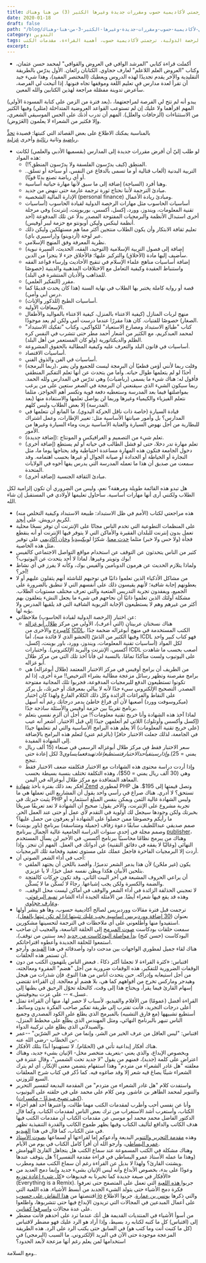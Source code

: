 ```yaml
---
title: من هنا وهناك (‎3) عن القراءة والإبداع وترجمتي لأكاديمية حسوب ومقررات جديدة وغيرها الكثير
date: 2020-01-18
draft: false
path: "/blog/من-هنا-وهناك-‎3-عن-القراءة-والإبداع-وترجمتي-لأكاديمية-حسوب-ومقررات-جديدة-وغيرها-الكثير"
category: التدوين
tags: عروض، مقررات جديدة، اختبار الرخصة الدولية، ترجمتي لأكاديمية حسوب، أهمية القراءة، مقدمات الكتب
excerpt:
---
```

-   أكملت قراءة كتابي "المرشد الوافي في العروض والقوافي" لمحمد حسن عثمان، وكتاب "العروض العلم اللاعلم" لعارف حجاوي. الكتابان رائعان. الأول يدرّس بالطريقة التقليدية والآخر يقدم تجديدًا لهذه الدروس ويعطيك (المختصر المفيد)، وهذا شيء جيد أن تقرأ لعدة مدارس في تعليم اللغة وموقفها تجاه فنونها. إذا أتيحت لي الفرصة، سأعرض تدوينة مفصّلة مراجعة لهذين الكتابين والله المعين.

(بعد فترة من الزمن على كتابة المسودة الأولى)، يبدو أنه لم تتح لي الفرصة لمراجعتهما، المهم اقرأهما ولا عليك إن لم تستوعب القواعد العروضية المتداخلة (مثلي) وفيها الكثير من الاستثناءات (الزحافات والعلل). المهم أن تدرب أذنك على الحس الموسيقي الشعري، وإلا فكثير من الشعراء لا يعلمون (العَرَوض). 

بالمناسبة يمكنك الاطلاع على بعض القصائد التي كتبتها: قصيدة [تحدٍّ رياضية](شعر-رياضي-عن-فريقنا-الاتحاد-وملوك-الحاسوب-وبطولة-كأس-الحاسوب) وثانية [رثائية](شعر-رثاء-يئس-الرحيل-من-الرحيل) وأخرى [غزلية](شعر-غزلي-‎1‎).

-   لو طلب إليّ أن أفرض مقررات جديدة إلى المدارس (بقسميها الأدبي والعلمي) لكانت هذه المواد:
    -   المنطق (كيف يدرّسون الفلسفة ولا يدرّسون المنطق؟!).
    -   التربية البدنية (ألعاب قتالية أو ما تسمى بالدفاع عن النفس، أو سباحة أو تسلق.. أو أي رياضة تصنع بدنًا قويًا).
    -   وهنا أفرد (السباحة) إضافة إلى ما سبق لأنها مهارة حياتية أساسية.
    -   مبادئ الترجمة لأننا نحتاج ثورة ترجمة عارمة حتى ننهض من جديد.
    -   الإدارة المالية الشخصية (personal finance) ومبادئ ريادة الأعمال.
    -   أساسيات الحاسوب مثل مهارات الرخصة الدولية لقيادة الحاسوب (أساسيات تقنية المعلومات، ويندوز، وورد، إكسل، أكسس، بوربوينت، إنترنت) وفي مرحلة أخرى استبدال الأنظمة والبرمجيات المفتوحة المصدر بدلًا عن تلك المدفوعة (أحد أنظمة لينكس وليكن أوبونتو مع حزمة ليبر أوفيس).
    -   تعليم ثقافة الابتكار وأن يكون الطلاب منتجين أكثر مما هم مستهلكين وليكن ذلك عبر لوحة (أردوينو) و(راسبيري باي).
    -   نظرية المعرفة وفق المنهج الإسلامي.
    -   إضافة إلى فصول التربية الإسلامية (التوحيد، الفقه، الحديث، السيرة نبوية) سأضيف إليها مادة (الأخلاق) والتركيز عليها؛ فالأخلاق جزء لا يتجزأ من الدين.
    -   إضافة أساسيات مناهج علماء الإسلام في تنقيح الأحاديث وإرساء قواعد الفقه واستنباط العقيدة وكيفية التعامل مع الاختلافات المذهبية والدينية (خصوصًا للمذاهب والأديان المنتشرة في البلد).
    -   مقرر (التفكير العلمي).
    -   قصة أو رواية كاملة يختبر بها الطلاب في نهاية السنة (هذا كان يحدث قديمًا كما درس أبي وأمي).
    -   أساسيات الطبخ (للذكور والإناث).
    -   الإسعافات الأولية.
    -   منهج لربات المنازل (كيفية الاعتناء بالمنزل، كيفية الاعتناء بالمواليد والأطفال الصغار) خصوصًا للفتيات. كان هذا مقررًا عندما درست أمي ولكن لم يعد موجودًا.
    -  كتاب "طبائع الاستبداد ومصارع الاستعباد" للكواكبي، وكتاب "تفكيك الاستبداد" لمحمد العبدكريم، مع الكثير من أشعار أحمد مطر حتى تتشرب في النفس كره الظلم والديكتاتورية (ولو كان المستعمر من أهل البلد).
    -   أساسيات في قانون البلد والتعرف عليه وكيفية المطالبة بالحقوق المشروعة.
    -   أساسيات الاقتصاد.
    -   أساسيات في الفن والذوق الفني.
    -   (ربما البرمجة)، وقلت ربما لأنني أؤمن قطعيًا أن البرمجة ليست للجميع ولن يضر أحدًا لو لم يتعلمها طوال حياته. وأما من يتحدث عن أنها تعلم التفكير المنطقي فأقول له: هناك شيء ما يسمى (رياضيات) وهي تدرّس في المدارس ولله الحمد. ربما سيكون الشيء الذي سيقنعني أن البرمجة في الصغر ستعين على من يرغب بمواصلتها فيما بعد المدرسة وستعطيه دفعة قوية وتكسر أهم الحواجز، مثلما نتعلم الفيزياء والكيمياء وغيرها وربما لن يواصل تعلمها والاستفادة منها (بعد المدرسة) إلا بعض الطلاب وليس كلهم.
    -   قيادة السيارة (خاصة ذات ناقل الحركة اليدوي). ما المانع أن نتعلمها في المدارس؟ بل وأمور صيانتها الأساسية مثل: تغيير الإطارات، وعمل اشتراك للبطارية من أجل نهوض السيارة والعناية الأساسية بزيت وماء السيارة وغيرها من الأمور.
    -   (إضافة جديدة): تعلم شيء من التصميم و الغرافيكس و المونتاج.
    - (إضافة أخرى) تعلم مهارة تدر دخلا، حتى لو فشل الطالب في حياته أو لم يستطع دخول الجامعة فتكون هذه المهارة مساعدة احتياطية وقد يحتاجها يوما ما، مثل النجارة أو الخياطة أو الحدادة أو صيانة الجوال أو غيرها بحسب اهتمامه. وقد سمعت من صديق أن هذا ما تعمله المدرسة التي يدرس يفها أخوه في الولايات المتحدة.
    - (إضافة أخرى) مبادئ الثقافة الجنسية.

هل تبدو هذه القائمة طويلة ومرهقة؟ نعم، وليس من الضروري أن تكون إلزامية لكل الطلاب ولكنني أرى أنها مهارات أساسية. سأحاول تعليمها لأولادي في المستقبل إن شاء الله.

-   هذه مراجعتي لكتاب (الأمم في ظل الاستبداد: طبيعة الاستبداد وكيفية التخلص منه) لكريم درويش. على [أبجد](https://www.abjjad.com/review/2335309824). 
-   على المنظمات التطوعية التي تخدم الناس مجانًا على الإنترنت أن توفر نسخَا محلية تعمل بدون إنترنت للبلدان الفقيرة والأماكن التي لا يتوفر فيها الإنترنت أو أنه ينقطع فجأة (ولا حس ولا خبر) مثلما [حدث معنا](من-هنا-وهناك-2-مواقع-نقاشية-وبيت-شعري-جاهلي-وحِكَم-قديمة-وحيلة-لمنافسة-البرمجيات-الضخمة-وحروف-دخيلة-وأقدام-صغيرة-وأشياء-أخرى). شكرًا ل[ويكيبيديا](https://ar.wikipedia.org/wiki/%D9%88%D9%8A%D9%83%D9%8A%D8%A8%D9%8A%D8%AF%D9%8A%D8%A7:%D9%83%D9%8A%D9%88%D9%8A%D9%83%D8%B3) و[خان أكاديمي](https://learningequality.org/kolibri/) على توفير مثل هذه الخاصية. 
-   كثير من الناس يتحدثون عن التوقف عن استخدام مواقع التواصل الاجتماعي كالفيس بوك وتويتر وغيرها. لماذا لا أحد يتحدث عن اليوتيوب؟!
-   ولماذا يتلازم الحديث عن هرمون الدوبامين والفيس بوك، وكأنه لا يفرز في أي نشاط آخر؟!
-   من مشاكل الأذكياء الذين تعلموا ذاتيًا في توجيهم للناشئة أنهم يثقلون عليهم أو لا يعطونهم إجابة شافية؛ لأنهم يقيسون ذلك على أنفسهم التي لا تنطبق بالضرورة على الجميع، ويفقدون تجربة التدريس المتعبة والتي تعرف مختلف مستويات الطلاب. مشكلة أولئك الذين تعلموا ذاتيًا أن نجاحهم في شيء ما يجعل النشء يتعلقون بهم أكثر من غيرهم وهم لا يستطيعون الإجابة التربوية الشافية التي قد يلقيها المدرس ولا يؤبه لها.
-   عن اختبار (الرخصة الدولية لقيادة الحاسوب) ملاحظاتي:
    -   هناك نسختان عربيتان (التي أعرف)، الأولى من مركز [طلال أبو غزاله كامبردج](http://tagitc.com/default.aspx) والأخرى من [ICDL](https://icdlarabia.org/Ar). الكتب المستخدمة في منهج أبوغزاله ضخمة جدًا وفيها الكثير من الدَشّ (الحشو الذي لا فائدة منه)، أما ICDL فهو كتاب كبير واحد لكل المواد (أساسيات تقنية المعلومات، ويندوز، وورد، باور بوينت، إكسل، أكسس، الإنترنت والبريد الإلكتروني). واختبارات ICDL أصعب بحسب ما شاهدت على اليوتيوب ولست متأكدًا تمامًا. بالنسبة لي فأنا آخذ تلك التي من مركز طلال أبو غزاله.
    -   من الطريف أن برامج أوفيس في مركز الاختبار المعتمد (طلال أبوغزاله) هي برامج مقرصنة وتظهر رسائل مزعجة مطالبة بشراء الترخيص!! مرة أخرى، إذا لم تكونوا تستطيعون الدفع للبرمجيات المدفوعة، فجربوا تلك المجانية مفتوحة المصدر. التصحيح الإلكتروني سيء جدًا لأنه لا يبالي بمعرفتك أو خبرتك، بل يركز على النقاط والفراغات الزائدة وكل ذلك الكلام الفارغ ولهذا كان اختبار (ميكروسوفت وورد) أصعبها لأن أي فراغ خاطئ يدمر درجاتك رغم أنه أسهل برنامج تقريبًا بين حزمة أوفيس والأسئلة ساذجة جدًا.
    -   لماذا آخذ هذه الشهادة وأنا خريج تقنية معلومات؟! من أجل أن ألزم نفسي بتعلم (إكسل وأكسس وأوتلوك) اللاتي لم أتعلمهن جيدًا إلى قبل الاختبار. أشعر أنه عيب (على خريج تقنية المعلومات) ألا يعلم هذه البرامج الأساسية والتي لم نتعلمها جيدًا في الجامعة، لذلك جعلت الاختبار حافزًا (بالرغم عني) لتعلم هذه البرامج بالإضافة إلى الشهادة المفيدة.
    -   سعر الاختبار فقط في مركز طلال أبوغزاله الرسمي في صنعاء (15 ألف ريال يمني = 25$). وإذا رسبت في أحد الاختبار فتستطيع إعادته بدفع ما يساوي 3$ لكل إعادة حتى تنجح.
    -   وإذا أردت دراسة محتوى هذه الشهادات مع الاختبار فتكلفته ضعف الاختبار فقط وهي (30 ألف ريال يمني = 50$)، وهذه التكلفة تختلف بنسبة بسيطة بحسب المعاهد المتعاقدة مع مركز طلال أبوغزاله في اليمن.
-   أفكر بعد ذلك بفترة بأخذ [شهادة Zend](https://www.zend.com/training/php-certification-exam) لمطوري PHP وتصل قيمتها إلى 195$. هل تستحق؟ لا أدري. هناك صراع في رأسي واحد يقول أن المشاريع التي تعملها هي ما يثبت خبرتك في PHP وليس الشهادة غالية الثمن ويمكن بنفس المبلغ استثماره أو تجربة مشروع على الإنترنت، والآخر يقول: صحيح أن الشهادة لا تعد تعريفًا صريحًا بخبرتك ولكن وجودها سيجعل لك أولوية في التقدم لأي عمل أو حتى عند العمل الحر. ما رأيكم وخصوصًا ممن حصلوا على الشهادة أو يعرفون من حصل عليها؟
-   صمم صديقي عبداللطيف سابقًا دعوة زفاف (جميلة ومتناسقة) ببرنامج (باور بوينت) وصمم مجلة في إحدى سنوات الدراسة الجامعية غالية الجمال ببرنامج [publisher](https://products.office.com/en-us/publisher)، وهناك من يبرمج نظامًا محاسبيًأ ببرنامج أكسس. في الأخير لن يسأل المستخدم النهائي (وغالبًا لا يفقه في دقائق التقنية) عن أدواتك في العمل. المهم أن تنجز. وإذا أردت إلا البرمجيات الفاخرة فاجعل عملك على مستوى تعقيد وفخامة تلك البرمجيات.
-   أحب في أداء الشعر الصوتي أن:
    -   يكون (غير ملحّن) لأن هذا يدمر الشعر تدميرًا. وأقصد باللحن أن يجتهد الملقي بتلحين الأبيان هكذا ويظن نفسه عمل خيرًا. لا يا عزيزي.
    -   أن يراعي الحروف المشبعة في آخر البيت الثاني. وقد تكون حركات كالفتحة والضمة والكسرة ولكن يجب إشباعها. رجاءً لا تُسكِّن ما لا يُسكَّن.
    -   لا تعجبني الحذلقة الزائدة في أداء الشعر والوقف في أماكن ليست محل الوقف، وهذه قد يقع فيها شعراء أيضًا. من الأمثلة الجيدة أداء الشاعر [تميم البرغوثي](https://www.youtube.com/watch?v=cBW_gwA9X38)، و[عارف حجاوي](https://www.youtube.com/watch?v=izuJTd77bBo).
-   ترجمت قبل فترة مقالات ووردبريس لصالح أكاديمية حسوب، وها هو ينشر أولها بعنوان ([30 إضافة ووردبريس أساسية يجب عليك تثبيتها إذا لم تكن ثبتها بالفعل](https://academy.hsoub.com/apps/web/wordpress/30-%D8%A5%D8%B6%D8%A7%D9%81%D8%A9-%D9%88%D9%88%D8%B1%D8%AF%D8%A8%D8%B1%D9%8A%D8%B3-%D8%A3%D8%B3%D8%A7%D8%B3%D9%8A%D8%A9-%D9%8A%D8%AC%D8%A8-%D8%B9%D9%84%D9%8A%D9%83-%D8%AA%D8%AB%D8%A8%D9%8A%D8%AA%D9%87%D8%A7-%D8%A5%D8%B0%D8%A7-%D9%84%D9%85-%D8%AA%D9%83%D9%86-%D8%AB%D8%A8%D8%AA%D9%87%D8%A7-%D8%A8%D8%A7%D9%84%D9%81%D8%B9%D9%84-r354/)). استفيدوا منها وأطلعوني على أي ملاحظات في الترجمة لتحسينها مشكورين.
-   سمعت حلقات بودكاست [صوت المبرمج](http://www.codervoice.com/podcast "بودكاست صوت المبرمج") إلى الحلقة التاسعة، والعجيب أن صاحب البودكاست (حسن كنج) [بدأ مواصلة البودكاست من جديد](http://www.codervoice.com/podcast/episode/23/%D8%A7%D9%84%D8%AD%D9%84%D9%82%D8%A9-%D9%A2%D9%A3--%D8%B5%D9%88%D8%AA-%D8%A7%D9%84%D9%85%D8%A8%D8%B1%D9%85%D8%AC-%D9%8A%D8%B9%D9%88%D8%AF-%D9%85%D9%86-%D8%AC%D8%AF%D9%8A%D8%AF) (بعد سنتين من توقف)، استمعوا للحلقة الجديدة وأعطوه اقتراحاتكم.
-   هناك لقاء جميل لمطوري الواجهات بين مدحت داود وأصدقائه في هذا [الفيديو](https://www.youtube.com/watch?v=plzLYe3b0D8). وأرجو أن تستمر هذه الحلقات.
-   اقتباس: «كثرة القراءة لا تجعلنا أكثر ذكاءً . فبعض الناس يلتهمون الكتب من دون الوقفات الضرورية للتفكير، هذه الوقفات ضرورية من أجل "هضم" المقروء ومعالجته، من أجل استيعابه وإدراكه. حين يتحدث أناس من هذا النوع، فإن شذرات من هيجل وهيدجر وماركس تخرج من أفواههم كما هي، بلا هضم أو معالجة. إن القراءة تقتضي إسهام القارئ فيما يقرأ، ويحتاج هذا إلى وقت، كالنحلة تحوّل الرحيق في بطنها إلى عسل.» -- علي عزت بيجوفيتش.
-   القراءة أفضل (عمومًا) من الأفلام والفيديو، لأسباب لا حصر لها، منها أن القراءة تمثل أعلى درجات التجريد، فأنت تقترب إلى طريقة تفكير صاحب الفكرة بدون وسائط. أستطيع تشبيهها (مع فارق التشبيه) بالمبرمج الذي يطلع على الكود المصدري وجميع الناس تنبهر بالبرنامج النهائي، ومثل المهندس الذي يطلّع على مخطط المنزل، والصيدلاني الذي يطلع على تركيبة الدواء.
-   اقتباس: "ليس العاقل من عرف الخير من الشر، وإنما من عرف خير الشرّين" --عمر بن الخطاب -رضي الله عنه-.
-   هناك أفكار إبداعية تأتي في (الحمّام). لا تستهينوا أبدًا بتلك الأفكار.
-   وبخصوص الإبداع، والذي يعني -بتعريف متخصر مخل- الإتيان بشيء جديد، وهناك اعتراض على كلمة (جديد)، فمنهم من يقول "لا جديد تحت الشمس"، وقال عنترة في معلقته "هل غادر الشعراء من متردم" وهذا استفهام يتضمن معنى الإنكار، أي لم يترك الشعراء شيئًا يصاغ فيه شعر إلا وقد صاغوه فيه. كما ذُكر في كتاب شرح المعلقات السبع للزوزني.
-   واستفدت كلام "هل غادر الشعراء من متردم" من المقدمة البديعة لتفسير التحرير والتنوير لمحمد الطاهر بن عاشور. ومن كلام علي محمد علي في حلقته على اليوتيوب ([كيف تصبح مبدعًا - مكسرات](https://www.youtube.com/watch?v=VHUAIJ8doPw)).
-   وأنا عن نفسي أحب وأطرب لمقدمات الكتب مهما طالت، وأعتبرها أحد أهم أجزاء الكتاب، وأستغرب أشد الاستغراب من ترك بعض الناس لمقدمات الكتاب. وكما قال الدكتور الفاضل محمد محمد أبو موسى عن مقدمات الكتاب أن مقدمات الكتب فيها هدف الكاتب والدافع لتأليف الكتاب وفيها يظهر طموح الكاتب والقدرة التنفيذية تظهر في متن الكتاب، كما قال في هذا [الفيديو](https://www.youtube.com/watch?v=ZrbZ3jIxfTs).
-   وهذه [مقدمة التحرير والتنوير](https://archive.org/stream/FP3667/thtn01#page/n4/mode/2up) البديعة وأدعوكم إما لقراءتها أو لسماعها [بصوت الأستاذ عمرو البساطي](https://soundcloud.com/amro-elbosaty/sets/altahryrwaltanwyr)، وأرجو الله أن أقرأ كامل الكتاب في يوم من الأيام.
-   وهناك مشكلة في الكتب المسموعة عند سماع الكتب هل يتجاهل القارئ الهوامش (وهذا ما عمله الأستاذ عمرو البساطي في قراءة مقدمة التفسير)؟ هل يتوقف عندها ويشتت القارئ؟ ولهذا لا بديل عن القراءة رغم أن سماع الكتب مفيد ومطرب.
-   وعودًا على بدء، بخصوص الأبداع وأنه ليس الإتيان بشيء جديد وإنما دمج العديد من الأفكار في صيغة جديدة كما تخبرنا به فيديوهات «[كل شيء إعادة توزيع](https://www.youtube.com/playlist?list=PLDQ6BYd73QHxgeNJPX8yZRcp8wF_B_tph)» (Everything is a Remix). جربوا[ هذه اللعبة](https://littlealchemy2.com/) التي تعمل على المتصفح حتى تعرفوا فكرة دمج الأشياء حتى يتولد الشيء الجدبد من أبسط الأشياء. هذه اللعبة التي اقتنصتها من [هذا النقاش على حسوب io](https://io.hsoub.com/content/82190-%D9%85%D8%A7%D8%B1%D8%A3%D9%8A%D9%83-%D8%A8%D8%A7%D9%84%D9%86%D8%B4%D8%B1%D8%A7%D8%AA-%D8%A7%D9%84%D8%A8%D8%B1%D9%8A%D8%AF%D9%8A%D8%A9-%D9%87%D9%84-%D8%A3%D9%86%D8%AA-%D9%85%D8%B4%D8%AA%D8%B1%D9%83-%D8%A8%D8%A8%D8%B9%D8%B6%D9%87%D8%A7) والتي ذكرها [يونس بن عمارة](https://io.hsoub.com/go/82190/424060). جربوا الاطلاع على أعمال المبدعين في المجالات التي تريدون الإبداع فيها حتى تتشربوها، واطلعوا على عدة مجالات و[اسرقوا كفنانين](https://austinkleon.com/steal/).
-   من أسوأ الأشياء في المنتديات القديمة هل أنك عندما ترد على أحدهم فأنت مضطر إلى (اقتباس) كل ما كتبه لكتابه رد بسيط، وإذا أراد هو الرد عليك فهو مضطر لاقتباس (كل ما كتبت أنت وما كتب هو) في السابق حتى يكتب الرد على الرد. هذه الطريقة المزعجة موجودة حتى الآن في البريد الإلكتروني. ما السبب (البرمجي) في استخدامها لمن يعلم رغم أنها مزعجة لأبعد الحدود؟

ومع السلامة..